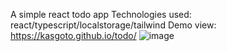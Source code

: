 A simple react todo app
Technologies used: react/typescript/localstorage/tailwind
Demo view: https://kasgoto.github.io/todo/
![image](https://github.com/user-attachments/assets/f3870684-8b0d-41b9-8353-774950034c85)
